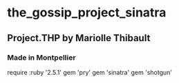 <h1>the_gossip_project_sinatra</h1>
<h2>Project.THP by Mariolle Thibault</h2>
<h3>Made in Montpellier</h3>
require :ruby '2.5.1'
gem 'pry'
gem 'sinatra'
gem 'shotgun'

